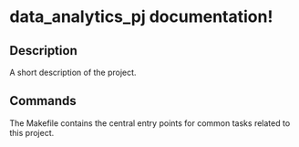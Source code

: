 # data_analytics_pj documentation!

## Description

A short description of the project.

## Commands

The Makefile contains the central entry points for common tasks related to this project.

